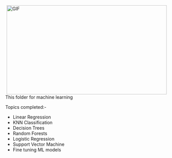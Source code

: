 <img align="right" alt="GIF" height="278px" width="500px" src="https://media.giphy.com/media/gutZ5Pm6Xl62eIf5RZ/giphy.gif" />
<p align="left">

This folder for machine learning

Topics completed:-
* Linear Regression
* KNN Classification
* Decision Trees
* Random Forests
* Logistic Regression
* Support Vector Machine
* Fine tuning ML models
